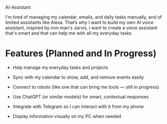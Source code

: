 AI-Assistant

I'm tired of managing my calendar, emails, and daily tasks manually, and of limited assistants like Alexa. That’s why I want to build my own AI voice assistant, inspired by iron man's Jarvis, i want to create a voice assistant that's smart and that can help me with all my everyday tasks

# Features (Planned and In Progress)

- Help manage my everyday tasks and projects

- Sync with my calendar to show, add, and remove events easily

- Connect to robots (like one that can bring me tools — still in progress)

- Use ChatGPT (or similar models) for smart, contextual responses

- Integrate with Telegram so I can interact with it from my phone

- Display information visually on my PC when needed
